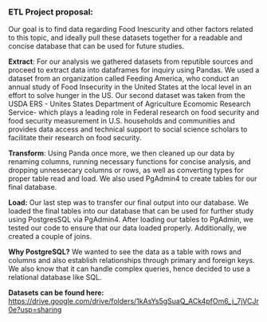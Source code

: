  ### ETL Project proposal:
Our goal is to find data regarding Food Inescurity and other factors related to this topic, and ideally pull these datasets together for a readable and concise database that can be used for future studies.

**Extract**: For our analysis we gathered datasets from reputible sources and proceed to extract data into dataframes for inquiry using Pandas. We used a dataset from an organization called Feeding America, who conduct an annual study of Food Insecurity in the United States at the local level in an effort to solve hunger in the US. Our second dataset was taken from the USDA ERS - Unites States Department of Agriculture Ecomomic Research Service- which plays a leading role in Federal research on food security and food security measurement in U.S. households and communities and provides data access and technical support to social science scholars to facilitate their research on food security.


**Transform**: Using Panda once more, we then cleaned up our data by renaming columns, running necessary functions for concise analysis, and dropping unnessecary columns or rows, as well as converting types for proper table read and load. We also used PgAdmin4 to create tables for our final database. 

**Load:** Our last step was to transfer our final output into our database. We loaded the final tables into our database that can be used for further study using PostgresSQL via PgAdmin4. After loading our tables to PgAdmin, we tested our code to ensure that our data loaded properly. Additionally, we created a couple of joins.

**Why PostgreSQL?** We wanted to see the data as a table with rows and columns and also establish relationships through primary and foreign keys. We also know that it can handle complex queries, hence decided to use a relational database like SQL. 

**Datasets can be found here:** https://drive.google.com/drive/folders/1kAsYs5gSuaQ_ACk4pfOm6_j_7jVCJr0e?usp=sharing


 
